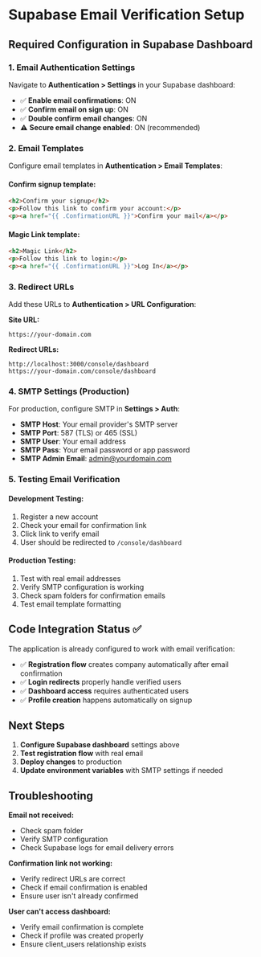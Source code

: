 # Supabase Email Verification Setup

## Required Configuration in Supabase Dashboard

### 1. Email Authentication Settings
Navigate to **Authentication > Settings** in your Supabase dashboard:

- ✅ **Enable email confirmations**: ON
- ✅ **Confirm email on sign up**: ON  
- ✅ **Double confirm email changes**: ON
- ⚠️ **Secure email change enabled**: ON (recommended)

### 2. Email Templates
Configure email templates in **Authentication > Email Templates**:

#### Confirm signup template:
```html
<h2>Confirm your signup</h2>
<p>Follow this link to confirm your account:</p>
<p><a href="{{ .ConfirmationURL }}">Confirm your mail</a></p>
```

#### Magic Link template:
```html
<h2>Magic Link</h2>
<p>Follow this link to login:</p>
<p><a href="{{ .ConfirmationURL }}">Log In</a></p>
```

### 3. Redirect URLs
Add these URLs to **Authentication > URL Configuration**:

**Site URL:**
```
https://your-domain.com
```

**Redirect URLs:**
```
http://localhost:3000/console/dashboard
https://your-domain.com/console/dashboard
```

### 4. SMTP Settings (Production)
For production, configure SMTP in **Settings > Auth**:

- **SMTP Host**: Your email provider's SMTP server
- **SMTP Port**: 587 (TLS) or 465 (SSL)
- **SMTP User**: Your email address
- **SMTP Pass**: Your email password or app password
- **SMTP Admin Email**: admin@yourdomain.com

### 5. Testing Email Verification

#### Development Testing:
1. Register a new account
2. Check your email for confirmation link
3. Click link to verify email
4. User should be redirected to `/console/dashboard`

#### Production Testing:
1. Test with real email addresses
2. Verify SMTP configuration is working
3. Check spam folders for confirmation emails
4. Test email template formatting

## Code Integration Status ✅

The application is already configured to work with email verification:

- ✅ **Registration flow** creates company automatically after email confirmation
- ✅ **Login redirects** properly handle verified users
- ✅ **Dashboard access** requires authenticated users
- ✅ **Profile creation** happens automatically on signup

## Next Steps

1. **Configure Supabase dashboard** settings above
2. **Test registration flow** with real email
3. **Deploy changes** to production
4. **Update environment variables** with SMTP settings if needed

## Troubleshooting

**Email not received:**
- Check spam folder
- Verify SMTP configuration
- Check Supabase logs for email delivery errors

**Confirmation link not working:**
- Verify redirect URLs are correct
- Check if email confirmation is enabled
- Ensure user isn't already confirmed

**User can't access dashboard:**
- Verify email confirmation is complete
- Check if profile was created properly
- Ensure client_users relationship exists